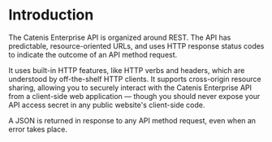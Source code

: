 # Introduction

The Catenis Enterprise API is organized around REST. The API has predictable, resource-oriented URLs, and uses HTTP
response status codes to indicate the outcome of an API method request.

It uses built-in HTTP features, like HTTP
verbs and headers, which are understood by off-the-shelf HTTP clients. It supports cross-origin resource sharing,
allowing you to securely interact with the Catenis Enterprise API from a client-side web application —
though you should never expose your API access secret in any public website's client-side code.

A JSON is returned in response to any API method request, even when an error takes place.
